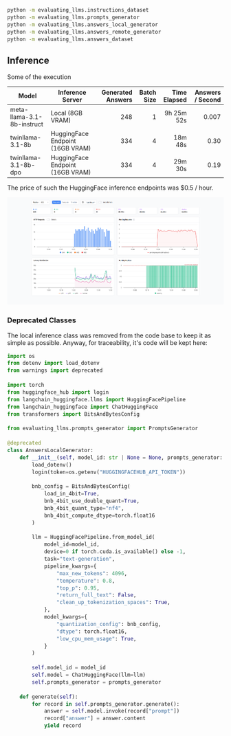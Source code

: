 ```bash
python -m evaluating_llms.instructions_dataset
python -m evaluating_llms.prompts_generator
python -m evaluating_llms.answers_local_generator
python -m evaluating_llms.answers_remote_generator
python -m evaluating_llms.answers_dataset
```

## Inference

Some of the execution

| Model | Inference Server | Generated Answers | Batch Size | Time Elapsed | Answers / Second |
| --- | --- | ---: | ---: | ---: | ---: |
| meta-llama-3.1-8b-instruct | Local (8GB VRAM) | 248 | 1 | 9h 25m 52s | 0.007 |
| twinllama-3.1-8b | HuggingFace Endpoint (16GB VRAM) | 334 | 4 | 18m 48s | 0.30 |
| twinllama-3.1-8b-dpo | HuggingFace Endpoint (16GB VRAM) | 334 | 4 | 29m 30s | 0.19 |

The price of such the HuggingFace inference endpoints was $0.5 / hour.

![Insance Analytics](./assets/images/instance-analytics.png)

### Deprecated Classes

The local inference class was removed from the code base to keep it as simple as possible. Anyway, for traceability, it's code will be kept here:

```python
import os
from dotenv import load_dotenv
from warnings import deprecated

import torch
from huggingface_hub import login
from langchain_huggingface.llms import HuggingFacePipeline
from langchain_huggingface import ChatHuggingFace
from transformers import BitsAndBytesConfig

from evaluating_llms.prompts_generator import PromptsGenerator

@deprecated
class AnswersLocalGenerator:
    def __init__(self, model_id: str | None = None, prompts_generator: PromptsGenerator = PromptsGenerator()):
        load_dotenv()
        login(token=os.getenv("HUGGINGFACEHUB_API_TOKEN"))

        bnb_config = BitsAndBytesConfig(
            load_in_4bit=True,
            bnb_4bit_use_double_quant=True,
            bnb_4bit_quant_type="nf4",
            bnb_4bit_compute_dtype=torch.float16
        )

        llm = HuggingFacePipeline.from_model_id(
            model_id=model_id,
            device=0 if torch.cuda.is_available() else -1,
            task="text-generation",
            pipeline_kwargs={
                "max_new_tokens": 4096,
                "temperature": 0.8,
                "top_p": 0.95,
                "return_full_text": False,
                "clean_up_tokenization_spaces": True,
            },
            model_kwargs={
                "quantization_config": bnb_config,
                "dtype": torch.float16,
                "low_cpu_mem_usage": True,
            }
        )

        self.model_id = model_id
        self.model = ChatHuggingFace(llm=llm)
        self.prompts_generator = prompts_generator

    def generate(self):
        for record in self.prompts_generator.generate():
            answer = self.model.invoke(record["prompt"])
            record["answer"] = answer.content
            yield record
```